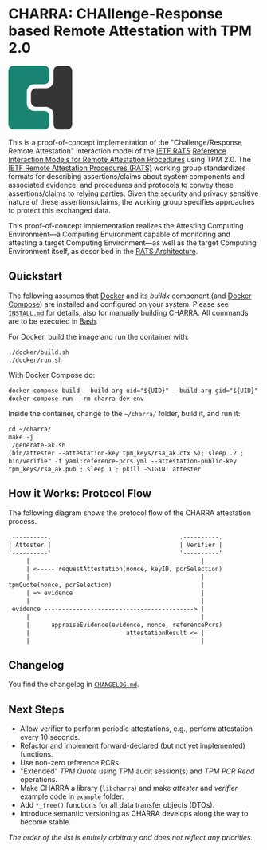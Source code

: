 <!--
################################################################################
# Copyright 2023, Fraunhofer Institute for Secure Information Technology SIT.  #
# All rights reserved.                                                         #
# ---------------------------------------------------------------------------- #
# Author:        Michael Eckel <michael.eckel@sit.fraunhofer.de>               #
# Date Modified: 2023-05-20T13:37:42+02:00                                     #
# Date Created:  2019-06-26T09:23:15+02:00                                     #
################################################################################
-->

# CHARRA: CHAllenge-Response based Remote Attestation with TPM 2.0

![CHARRA Logo](charra-logo_small.png)

This is a proof-of-concept implementation of the "Challenge/Response Remote Attestation" interaction model of the [IETF RATS](https://datatracker.ietf.org/wg/rats/about/) [Reference Interaction Models for Remote Attestation Procedures](https://datatracker.ietf.org/doc/draft-ietf-rats-reference-interaction-models/) using TPM 2.0. The [IETF Remote Attestation Procedures (RATS)](https://datatracker.ietf.org/wg/rats/about/) working group standardizes formats for describing assertions/claims about system components and associated evidence; and procedures and protocols to convey these assertions/claims to relying parties. Given the security and privacy sensitive nature of these assertions/claims, the working group specifies approaches to protect this exchanged data.

This proof-of-concept implementation realizes the Attesting Computing Environment—a Computing Environment capable of monitoring and attesting a target Computing Environment—as well as the target Computing Environment itself, as described in the [RATS Architecture](https://datatracker.ietf.org/doc/rfc9334/).

## Quickstart

The following assumes that [Docker](https://docs.docker.com/get-docker/) and its *buildx* component (and [Docker Compose](https://docs.docker.com/compose/install/)) are installed and configured on your system.
Please see [`INSTALL.md`](INSTALL.md) for details, also for manually building CHARRA.
All commands are to be executed in [Bash](https://www.gnu.org/software/bash/).

For Docker, build the image and run the container with:

    ./docker/build.sh
    ./docker/run.sh

With Docker Compose do:

    docker-compose build --build-arg uid="${UID}" --build-arg gid="${UID}"
    docker-compose run --rm charra-dev-env

Inside the container, change to the `~/charra/` folder, build it, and run it:

    cd ~/charra/
    make -j
    ./generate-ak.sh
    (bin/attester --attestation-key tpm_keys/rsa_ak.ctx &); sleep .2 ; bin/verifier -f yaml:reference-pcrs.yml --attestation-public-key tpm_keys/rsa_ak.pub ; sleep 1 ; pkill -SIGINT attester

## How it Works: Protocol Flow

The following diagram shows the protocol flow of the CHARRA attestation process.

    .----------.                                    .----------.
    | Attester |                                    | Verifier |
    '----------'                                    '----------'
         |                                                |
         | <----- requestAttestation(nonce, keyID, pcrSelection)
         |                                                |
    tpmQuote(nonce, pcrSelection)                         |
         | => evidence                                    |
         |                                                |
     evidence ------------------------------------------> |
         |                                                |
         |      appraiseEvidence(evidence, nonce, referencePcrs)
         |                           attestationResult <= |
         |                                                |

## Changelog

You find the changelog in [`CHANGELOG.md`](CHANGELOG.md).

## Next Steps

* Allow verifier to perform periodic attestations, e.g., perform attestation every 10 seconds.
* Refactor and implement forward-declared (but not yet implemented) functions.
* Use non-zero reference PCRs.
* "Extended" *TPM Quote* using TPM audit session(s) and *TPM PCR Read* operations.
* Make CHARRA a library (`libcharra`) and make *attester* and *verifier* example code in `example` folder.
* Add `*_free()` functions for all data transfer objects (DTOs).
* Introduce semantic versioning as CHARRA develops along the way to become stable.

*The order of the list is entirely arbitrary and does not reflect any priorities.*

